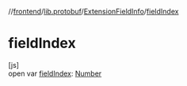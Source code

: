 //[frontend](../../../index.md)/[lib.protobuf](../index.md)/[ExtensionFieldInfo](index.md)/[fieldIndex](field-index.md)

# fieldIndex

[js]\
open var [fieldIndex](field-index.md): [Number](https://kotlinlang.org/api/latest/jvm/stdlib/kotlin/-number/index.html)
